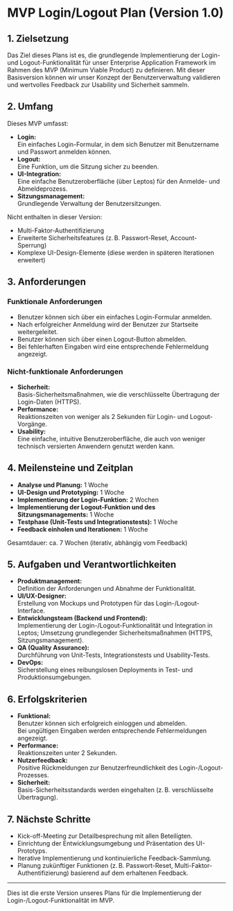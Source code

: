 # MVP Login/Logout Plan (Version 1.0)

## 1. Zielsetzung

Das Ziel dieses Plans ist es, die grundlegende Implementierung der Login- und Logout-Funktionalität für unser Enterprise Application Framework im Rahmen des MVP (Minimum Viable Product) zu definieren. Mit dieser Basisversion können wir unser Konzept der Benutzerverwaltung validieren und wertvolles Feedback zur Usability und Sicherheit sammeln.

## 2. Umfang

Dieses MVP umfasst:

- **Login:**  
  Ein einfaches Login-Formular, in dem sich Benutzer mit Benutzername und Passwort anmelden können.
- **Logout:**  
  Eine Funktion, um die Sitzung sicher zu beenden.
- **UI-Integration:**  
  Eine einfache Benutzeroberfläche (über Leptos) für den Anmelde- und Abmeldeprozess.
- **Sitzungsmanagement:**  
  Grundlegende Verwaltung der Benutzersitzungen.

Nicht enthalten in dieser Version:

- Multi-Faktor-Authentifizierung
- Erweiterte Sicherheitsfeatures (z. B. Passwort-Reset, Account-Sperrung)
- Komplexe UI-Design-Elemente (diese werden in späteren Iterationen erweitert)

## 3. Anforderungen

### Funktionale Anforderungen

- Benutzer können sich über ein einfaches Login-Formular anmelden.
- Nach erfolgreicher Anmeldung wird der Benutzer zur Startseite weitergeleitet.
- Benutzer können sich über einen Logout-Button abmelden.
- Bei fehlerhaften Eingaben wird eine entsprechende Fehlermeldung angezeigt.

### Nicht-funktionale Anforderungen

- **Sicherheit:**  
  Basis-Sicherheitsmaßnahmen, wie die verschlüsselte Übertragung der Login-Daten (HTTPS).
- **Performance:**  
  Reaktionszeiten von weniger als 2 Sekunden für Login- und Logout-Vorgänge.
- **Usability:**  
  Eine einfache, intuitive Benutzeroberfläche, die auch von weniger technisch versierten Anwendern genutzt werden kann.

## 4. Meilensteine und Zeitplan

- **Analyse und Planung:** 1 Woche
- **UI-Design und Prototyping:** 1 Woche
- **Implementierung der Login-Funktion:** 2 Wochen
- **Implementierung der Logout-Funktion und des Sitzungsmanagements:** 1 Woche
- **Testphase (Unit-Tests und Integrationstests):** 1 Woche
- **Feedback einholen und Iterationen:** 1 Woche

Gesamtdauer: ca. 7 Wochen (iterativ, abhängig vom Feedback)

## 5. Aufgaben und Verantwortlichkeiten

- **Produktmanagement:**  
  Definition der Anforderungen und Abnahme der Funktionalität.
- **UI/UX-Designer:**  
  Erstellung von Mockups und Prototypen für das Login-/Logout-Interface.
- **Entwicklungsteam (Backend und Frontend):**  
  Implementierung der Login-/Logout-Funktionalität und Integration in Leptos; Umsetzung grundlegender Sicherheitsmaßnahmen (HTTPS, Sitzungsmanagement).
- **QA (Quality Assurance):**  
  Durchführung von Unit-Tests, Integrationstests und Usability-Tests.
- **DevOps:**  
  Sicherstellung eines reibungslosen Deployments in Test- und Produktionsumgebungen.

## 6. Erfolgskriterien

- **Funktional:**  
  Benutzer können sich erfolgreich einloggen und abmelden.  
  Bei ungültigen Eingaben werden entsprechende Fehlermeldungen angezeigt.
- **Performance:**  
  Reaktionszeiten unter 2 Sekunden.
- **Nutzerfeedback:**  
  Positive Rückmeldungen zur Benutzerfreundlichkeit des Login-/Logout-Prozesses.
- **Sicherheit:**  
  Basis-Sicherheitsstandards werden eingehalten (z. B. verschlüsselte Übertragung).

## 7. Nächste Schritte

- Kick-off-Meeting zur Detailbesprechung mit allen Beteiligten.
- Einrichtung der Entwicklungsumgebung und Präsentation des UI-Prototyps.
- Iterative Implementierung und kontinuierliche Feedback-Sammlung.
- Planung zukünftiger Funktionen (z. B. Passwort-Reset, Multi-Faktor-Authentifizierung) basierend auf dem erhaltenen Feedback.

---

Dies ist die erste Version unseres Plans für die Implementierung der Login-/Logout-Funktionalität im MVP.
